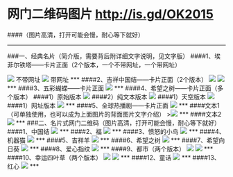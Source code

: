 # 网门二维码图片 http://is.gd/OK2015
####（图片高清，打开可能会慢，耐心等下就好）
***
###一、经典名片（简介版，需要背后附详细文字说明，见文字版）
####1、埃菲尔铁塔——卡片正面（2个版本，一个不带网址，一个带网址）
<td><img src="http://7xj4o5.com1.z0.glb.clouddn.com/铁塔 边框.jpg"  <tr>  不带网址
<td><img src="http://7xj4o5.com1.z0.glb.clouddn.com/铁塔 网址版.jpg"  <tr> 带网址
***
####2、吉祥中国结——卡片正面（2个版本）
<td><img src="http://7xj4o5.com1.z0.glb.clouddn.com/中国结_黄心蓝边框.jpg"  <tr>  
<td><img src="http://7xj4o5.com1.z0.glb.clouddn.com/中国结 全色_边框.jpg"  <tr>  
***
####3、五彩蝴蝶——卡片正面
<td><img src="http://7xj4o5.com1.z0.glb.clouddn.com/蓝蝴蝶_边框.jpg"  <tr> 
***
####4、希望之树——卡片正面（多个版本）
####1）原始版本
<td><img src="http://7xj4o5.com1.z0.glb.clouddn.com/网门希望之树_副本.jpg"  <tr>  
####2）纯文本版本
<td><img src="http://7xj4o5.com1.z0.glb.clouddn.com/希望之树_原版.jpg"  <tr>  
####1）天空版本
<td><img src="http://7xj4o5.com1.z0.glb.clouddn.com/希望之树_天空版.jpg"  <tr>  
####1）网址版本
<td><img src="http://7xj4o5.com1.z0.glb.clouddn.com/希望之树_网址版.jpg"  <tr>  
***
####5、全球热播剧——卡片正面
<td><img src="http://7xj4o5.com1.z0.glb.clouddn.com/热播剧-加框.jpg"  <tr> 
***
####文本1（可单独使用，也可以成为上面图片的背面图片文字介绍）
<td>><img src="http://7xj4o5.com1.z0.glb.clouddn.com/纯文字版本.jpg"  <tr> 
***
####文本2
<td><img src="http://7xj4o5.com1.z0.glb.clouddn.com/文本.jpg"  <tr> 
***
###二、名片式网门二维码（图片高清，打开可能会慢，耐心等下就好）
####1、中国结
<td><img src="http://7xj4o5.com1.z0.glb.clouddn.com/名片式——中国结.jpg"  <tr>  
***
####2、福
<td><img src="http://7xj4o5.com1.z0.glb.clouddn.com/名片式——福字.jpg"  <tr> 
***
####3、愤怒的小鸟
<td><img src="http://7xj4o5.com1.z0.glb.clouddn.com/名片式——愤怒的小鸟.jpg"  <tr> 
***
####4、机器猫
<td><img src="http://7xj4o5.com1.z0.glb.clouddn.com/名片式——机器猫二维码.jpg"  <tr> 
***
####5、吉祥羊
<td><img src="http://7xj4o5.com1.z0.glb.clouddn.com/名片式——吉祥羊网门.jpg"  <tr> 
***
####6、希望之树
<td><img src="http://7xj4o5.com1.z0.glb.clouddn.com/名片式——希望之树.jpg"  <tr> 
***
####7、希望向日葵
<td><img src="http://7xj4o5.com1.z0.glb.clouddn.com/名片式——希望向日葵.jpg"  <tr> 
***
####8、爱心指纹
<td><img src="http://7xj4o5.com1.z0.glb.clouddn.com/名片式——指纹红心网门.jpg"  <tr> 
***
####9、都市（两个版本）
<td><img src="http://7xj4o5.com1.z0.glb.clouddn.com/名片式——城市.jpg"  <tr> 
<td><img src="http://7xj4o5.com1.z0.glb.clouddn.com/名片式——城市1.jpg"  <tr> 
***
####10、幸运四叶草（两个版本）
<td><img src="http://7xj4o5.com1.z0.glb.clouddn.com/名片式——幸运四叶草.jpg"  <tr> 
<td><img src="http://7xj4o5.com1.z0.glb.clouddn.com/名片式——幸运绿叶草1.jpg"  <tr> 
***
####12、童话
<td><img src="http://7xj4o5.com1.z0.glb.clouddn.com/名片式——童话网门.jpg"  <tr> 
***
####13、红心
<td><img src="http://7xj4o5.com1.z0.glb.clouddn.com/名片式——红心.jpg"  <tr> 
***
